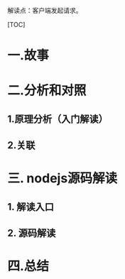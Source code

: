 解读点：客户端发起请求。

[TOC]

# 一.故事


# 二.分析和对照


## 1.原理分析（入门解读）
## 2.关联

# 三. nodejs源码解读
## 1. 解读入口


## 2. 源码解读


# 四.总结
